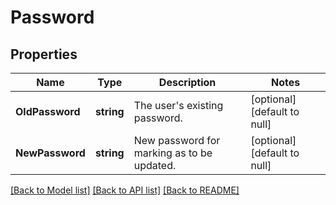 # Password

## Properties
Name | Type | Description | Notes
------------ | ------------- | ------------- | -------------
**OldPassword** | **string** | The user&#39;s existing password. | [optional] [default to null]
**NewPassword** | **string** | New password for marking as to be updated. | [optional] [default to null]

[[Back to Model list]](../README.md#documentation-for-models) [[Back to API list]](../README.md#documentation-for-api-endpoints) [[Back to README]](../README.md)


